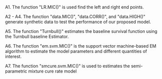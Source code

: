 A1. The function "LR.MIC()" is used find the left and right end points.

A2 - A4. The function "data.MIC()", "data.CORR()", and "data.HIGH()" generate synthetic data to test the performance of our proposed model.

A5. The function "Turnbull()" estimates the baseline survival function using the Turnbull baseline Estimator.

A6. The function "em.svm.MIC()" is the support vector machine-based EM algorithm to estimate the model parameters and different quantities of interest.

A7. The function "smcure.svm.MIC()" is used to estimates the semi-parametric mixture cure rate model
